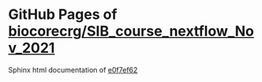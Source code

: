 GitHub Pages of [biocorecrg/SIB_course_nextflow_Nov_2021](https://github.com/biocorecrg/SIB_course_nextflow_Nov_2021.git)
===
Sphinx html documentation of [e0f7ef62](https://github.com/biocorecrg/SIB_course_nextflow_Nov_2021/tree/e0f7ef629b472934848aca281cec536255e1571e)
